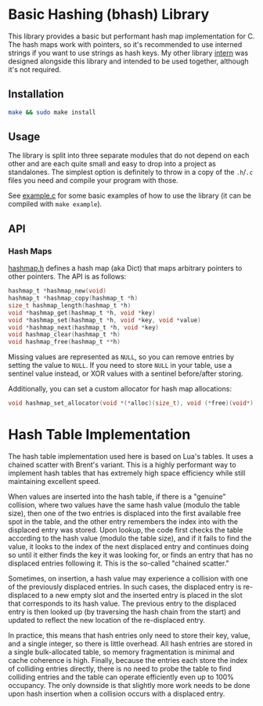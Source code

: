 # Basic Hashing (bhash) Library

This library provides a basic but performant hash map implementation for C. The
hash maps work with pointers, so it's recommended to use interned strings if
you want to use strings as hash keys. My other library
[intern](https://github.com/bruce-hill/intern/) was designed alongside this
library and intended to be used together, although it's not required.

## Installation

```sh
make && sudo make install
```

## Usage

The library is split into three separate modules that do not depend on each
other and are each quite small and easy to drop into a project as standalones.
The simplest option is definitely to throw in a copy of the `.h`/`.c` files you
need and compile your program with those.

See [example.c](example.c) for some basic examples of how to use the library
(it can be compiled with `make example`).

## API

### Hash Maps

[hashmap.h](hashmap.h) defines a hash map (aka Dict) that maps arbitrary
pointers to other pointers. The API is as follows:

```c
hashmap_t *hashmap_new(void)
hashmap_t *hashmap_copy(hashmap_t *h)
size_t hashmap_length(hashmap_t *h)
void *hashmap_get(hashmap_t *h, void *key)
void *hashmap_set(hashmap_t *h, void *key, void *value)
void *hashmap_next(hashmap_t *h, void *key)
void hashmap_clear(hashmap_t *h)
void hashmap_free(hashmap_t **h)
```

Missing values are represented as `NULL`, so you can remove entries by setting
the value to `NULL`. If you need to store `NULL` in your table, use a sentinel
value instead, or XOR values with a sentinel before/after storing.

Additionally, you can set a custom allocator for hash map allocations:

```c
void hashmap_set_allocator(void *(*alloc)(size_t), void (*free)(void*))
```

# Hash Table Implementation

The hash table implementation used here is based on Lua's tables. It uses a
chained scatter with Brent's variant. This is a highly performant way to
implement hash tables that has extremely high space efficiency while still
maintaining excellent speed.

When values are inserted into the hash table, if there is a "genuine"
collision, where two values have the same hash value (modulo the table size),
then one of the two entries is displaced into the first available free spot in
the table, and the other entry remembers the index into with the displaced
entry was stored. Upon lookup, the code first checks the table according to the
hash value (modulo the table size), and if it fails to find the value, it looks
to the index of the next displaced entry and continues doing so until it either
finds the key it was looking for, or finds an entry that has no displaced
entries following it. This is the so-called "chained scatter."

Sometimes, on insertion, a hash value may experience a collision with one of
the previously displaced entries. In such cases, the displaced entry is
re-displaced to a new empty slot and the inserted entry is placed in the slot
that corresponds to its hash value. The previous entry to the displaced entry
is then looked up (by traversing the hash chain from the start) and updated to
reflect the new location of the re-displaced entry.

In practice, this means that hash entries only need to store their key, value,
and a single integer, so there is little overhead. All hash entries are stored
in a single bulk-allocated table, so memory fragmentation is minimal and cache
coherence is high. Finally, because the entries each store the index of
colliding entries directly, there is no need to probe the table to find
colliding entries and the table can operate efficiently even up to 100%
occupancy. The only downside is that slightly more work needs to be done upon
hash insertion when a collision occurs with a displaced entry.
